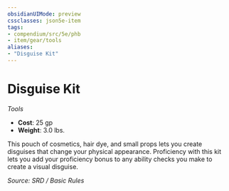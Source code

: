 ```yaml
---
obsidianUIMode: preview
cssclasses: json5e-item
tags:
- compendium/src/5e/phb
- item/gear/tools
aliases: 
- "Disguise Kit"
---
```

# Disguise Kit
*Tools*  

- **Cost**: 25 gp
- **Weight**: 3.0 lbs.

This pouch of cosmetics, hair dye, and small props lets you create disguises that change your physical appearance. Proficiency with this kit lets you add your proficiency bonus to any ability checks you make to create a visual disguise.

*Source: SRD / Basic Rules*